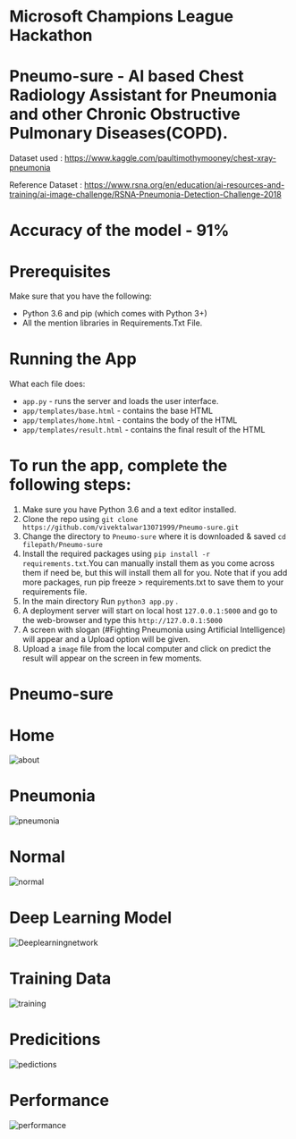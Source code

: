 # Microsoft Champions League Hackathon

# Pneumo-sure - AI based Chest Radiology Assistant for Pneumonia and other Chronic Obstructive Pulmonary Diseases(COPD).

Dataset used : https://www.kaggle.com/paultimothymooney/chest-xray-pneumonia

Reference Dataset : https://www.rsna.org/en/education/ai-resources-and-training/ai-image-challenge/RSNA-Pneumonia-Detection-Challenge-2018

# Accuracy of the model - 91%

# Prerequisites

Make sure that you have the following:

* Python 3.6 and pip (which comes with Python 3+)
* All the mention libraries in Requirements.Txt File.

# Running the App

What each file does:
* ```app.py``` - runs the server and loads the user interface.
* ```app/templates/base.html``` - contains the base HTML
* ```app/templates/home.html``` - contains the body of the HTML
* ```app/templates/result.html``` - contains the final result of the HTML


# To run the app, complete the following steps:

1. Make sure you have Python 3.6 and a text editor installed.
2. Clone the repo using ```git clone https://github.com/vivektalwar13071999/Pneumo-sure.git```
3. Change the directory to ```Pneumo-sure``` where it is downloaded & saved ```cd filepath/Pneumo-sure```
4. Install the required packages using ```pip install -r requirements.txt```.You can manually install them as you come across them if need be, but this will install them all for you. Note that if you add more packages, run pip freeze > requirements.txt to save them to your requirements file.
5. In the main directory  Run ```python3 app.py``` . 
6. A deployment server will start on local host ```127.0.0.1:5000``` and go to the web-browser and type this ```http://127.0.0.1:5000```
7. A screen with slogan (#Fighting Pneumonia using Artificial Intelligence) will appear and a Upload option will be given.
8. Upload a ```image``` file from the local computer and click on predict the result will appear on the screen in few moments. 

# Pneumo-sure

# Home
![about](https://user-images.githubusercontent.com/24211231/100543002-a2ddba00-3273-11eb-89e9-31a918b3044c.png)
# Pneumonia
![pneumonia](https://user-images.githubusercontent.com/24211231/100543046-e3d5ce80-3273-11eb-8e3c-ea0847e4eb3a.png)
# Normal
![normal](https://user-images.githubusercontent.com/24211231/100543130-6068ad00-3274-11eb-9030-936c9a927355.png)
# Deep Learning Model
![Deeplearningnetwork](https://user-images.githubusercontent.com/24211231/100543150-74141380-3274-11eb-8d55-01d41ed706e5.png)

# Training Data
![training](https://user-images.githubusercontent.com/24211231/100543166-9017b500-3274-11eb-8cda-47018f1d0df1.png)
# Predicitions 
![pedictions](https://user-images.githubusercontent.com/24211231/100543186-afaedd80-3274-11eb-94f5-ce6c6bb41e80.png)
# Performance
![performance](https://user-images.githubusercontent.com/24211231/100543261-18965580-3275-11eb-9e4e-9df9c4b3f12f.png)
